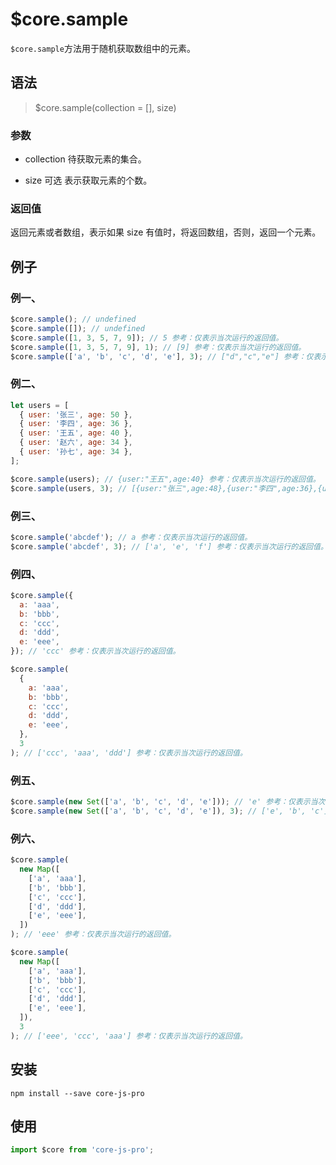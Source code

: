 # $core.sample

`$core.sample`方法用于随机获取数组中的元素。

## 语法

> $core.sample(collection = [], size)

### 参数

- collection 待获取元素的集合。

- size 可选 表示获取元素的个数。

### 返回值

返回元素或者数组，表示如果 size 有值时，将返回数组，否则，返回一个元素。

## 例子

### 例一、

```javascript
$core.sample(); // undefined
$core.sample([]); // undefined
$core.sample([1, 3, 5, 7, 9]); // 5 参考：仅表示当次运行的返回值。
$core.sample([1, 3, 5, 7, 9], 1); // [9] 参考：仅表示当次运行的返回值。
$core.sample(['a', 'b', 'c', 'd', 'e'], 3); // ["d","c","e"] 参考：仅表示当次运行的返回值。
```

### 例二、

```javascript
let users = [
  { user: '张三', age: 50 },
  { user: '李四', age: 36 },
  { user: '王五', age: 40 },
  { user: '赵六', age: 34 },
  { user: '孙七', age: 34 },
];

$core.sample(users); // {user:"王五",age:40} 参考：仅表示当次运行的返回值。
$core.sample(users, 3); // [{user:"张三",age:48},{user:"李四",age:36},{user:"王五",age:40}] 参考：仅表示当次运行的返回值。
```

### 例三、

```javascript
$core.sample('abcdef'); // a 参考：仅表示当次运行的返回值。
$core.sample('abcdef', 3); // ['a', 'e', 'f'] 参考：仅表示当次运行的返回值。
```

### 例四、

```javascript
$core.sample({
  a: 'aaa',
  b: 'bbb',
  c: 'ccc',
  d: 'ddd',
  e: 'eee',
}); // 'ccc' 参考：仅表示当次运行的返回值。

$core.sample(
  {
    a: 'aaa',
    b: 'bbb',
    c: 'ccc',
    d: 'ddd',
    e: 'eee',
  },
  3
); // ['ccc', 'aaa', 'ddd'] 参考：仅表示当次运行的返回值。
```

### 例五、

```javascript
$core.sample(new Set(['a', 'b', 'c', 'd', 'e'])); // 'e' 参考：仅表示当次运行的返回值。
$core.sample(new Set(['a', 'b', 'c', 'd', 'e']), 3); // ['e', 'b', 'c'] 参考：仅表示当次运行的返回值。
```

### 例六、

```javascript
$core.sample(
  new Map([
    ['a', 'aaa'],
    ['b', 'bbb'],
    ['c', 'ccc'],
    ['d', 'ddd'],
    ['e', 'eee'],
  ])
); // 'eee' 参考：仅表示当次运行的返回值。

$core.sample(
  new Map([
    ['a', 'aaa'],
    ['b', 'bbb'],
    ['c', 'ccc'],
    ['d', 'ddd'],
    ['e', 'eee'],
  ]),
  3
); // ['eee', 'ccc', 'aaa'] 参考：仅表示当次运行的返回值。
```

## 安装

```shell
npm install --save core-js-pro
```

## 使用

```javascript
import $core from 'core-js-pro';
```
